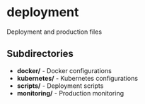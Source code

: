 # deployment

Deployment and production files

## Subdirectories

- **docker/** - Docker configurations
- **kubernetes/** - Kubernetes configurations
- **scripts/** - Deployment scripts
- **monitoring/** - Production monitoring
